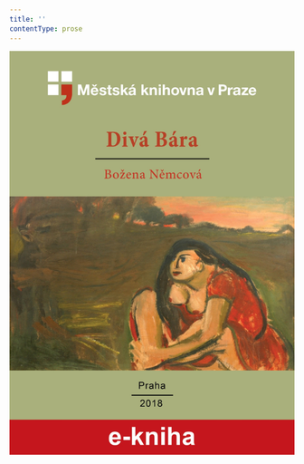 ```yaml
---
title: ''
contentType: prose
---
```


<section>

![Divá Bára](./resources/obalka.jpg)

</section>

[^1]: Mýtina. _Pozn. red._

[^2]: Druh tkaniny; termín dle kontextu značí ženskou sukni, nebo mužský kabát. _Pozn. red._

[^3]: Nářečně houně, těžká pokrývka či deka. _Pozn. red._

[^4]: Odkazuje k významu mladý vůl – bulík, který vznikl z německého Bulle. Lidově se termínem „buličí oko“ také dříve označovala sasanka. _Pozn. red._

[^5]: Pytlovina či plachta s popruhy sloužící k přepravě nákladu, například sena, popřípadě k nošení dětí. Označení též součásti staročeského oděvu, konkrétně pokrývky hlavy. _Pozn. red._

[^6]: Vzhledově podobný korzetu. Obepíná tělo od pasu nahoru a je opatřen šněrováním, na předním či zadním díle nebo po stranách. Zhotoven byl většinou z kůže, ale někdy i z plachtoviny. _Pozn. red._

[^7]: Okraj, obroubení. _Pozn. red._

[^8]: Odpolední či podvečerní modlitby. _Pozn. red._

[^9]: Čtyřkolý vozík. _Pozn. red._

[^10]: Luxusní textilie, samet s nízkým vlasem. _Pozn. red._

[^11]: Stuha. _Pozn. red._

[^12]: Členové městské rady podřízení rychtáři, obvykle vybíraní z majetných občanů. _Pozn. red._

[^13]: Bavlněné nohavice. _Pozn. red._

[^14]: Druh bavlněné tkaniny. _Pozn. red._

[^15]: Krůta domácí. _Pozn. red_.

[^16]: Darební lidé, sebranka, cháska. _Pozn. red._

[^17]: Opilí. _Pozn. red._

[^18]: Přezrálá hruška. _Pozn. red._

[^19]: Místnost určená pro čeleď. _Pozn. red._
